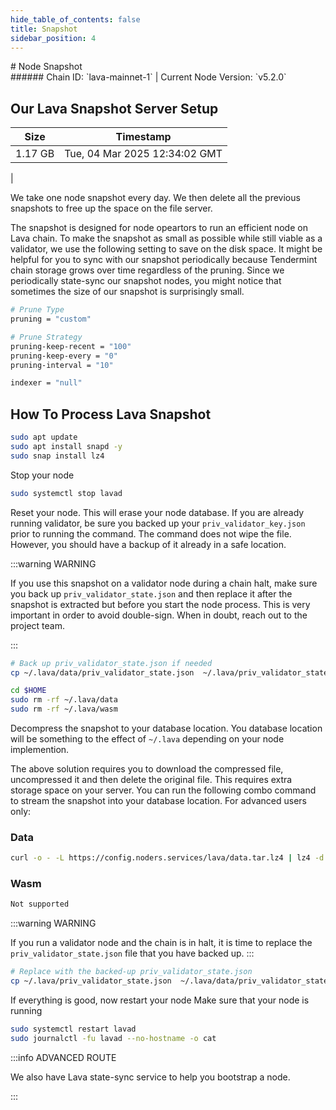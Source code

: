 ```yaml
---
hide_table_of_contents: false
title: Snapshot
sidebar_position: 4
---
```


<div class="h1-with-icon icon-lava">
# Node Snapshot
</div>
###### Chain ID: `lava-mainnet-1` | Current Node Version: `v5.2.0`

## Our Lava Snapshot Server Setup

| Size   | Timestamp   |
|--------|-------------|
| 1.17 GB | Tue, 04 Mar 2025 12:34:02 GMT |


We take one node snapshot every day. We then delete all the previous snapshots to free up the space on the file server.

The snapshot is designed for node opeartors to run an efficient node on Lava chain. To make the snapshot as small as possible while still viable as a validator, we use the following setting to save on the disk space. It might be helpful for you to sync with our snapshot periodically because Tendermint chain storage grows over time regardless of the pruning. Since we periodically state-sync our snapshot nodes, you might notice that sometimes the size of our snapshot is surprisingly small.

```bash title="app.toml"
# Prune Type
pruning = "custom"

# Prune Strategy
pruning-keep-recent = "100"
pruning-keep-every = "0"
pruning-interval = "10"
```

```bash title="config.toml"
indexer = "null"
```

## How To Process Lava Snapshot
```bash
sudo apt update
sudo apt install snapd -y
sudo snap install lz4
```

Stop your node
```bash
sudo systemctl stop lavad
```
Reset your node. This will erase your node database. If you are already running validator, be sure you backed up your `priv_validator_key.json` prior to running the command. The command does not wipe the file. However, you should have a backup of it already in a safe location.

:::warning WARNING

If you use this snapshot on a validator node during a chain halt, make sure you back up `priv_validator_state.json` and then replace it after the snapshot is extracted but before you start the node process. This is very important in order to avoid double-sign. When in doubt, reach out to the project team.

:::

```bash
# Back up priv_validator_state.json if needed
cp ~/.lava/data/priv_validator_state.json  ~/.lava/priv_validator_state.json

cd $HOME
sudo rm -rf ~/.lava/data
sudo rm -rf ~/.lava/wasm
```

Decompress the snapshot to your database location. You database location will be something to the effect of `~/.lava` depending on your node implemention.

The above solution requires you to download the compressed file, uncompressed it and then delete the original file. This requires extra storage space on your server. You can run the following combo command to stream the snapshot into your database location. For advanced users only:
### Data
```bash
curl -o - -L https://config.noders.services/lava/data.tar.lz4 | lz4 -d | tar -x -C ~/.lava
```
### Wasm
```bash
Not supported
```

:::warning WARNING

If you run a validator node and the chain is in halt, it is time to replace the `priv_validator_state.json` file that you have backed up.
:::

```bash
# Replace with the backed-up priv_validator_state.json
cp ~/.lava/priv_validator_state.json  ~/.lava/data/priv_validator_state.json
```

If everything is good, now restart your node
Make sure that your node is running

```bash
sudo systemctl restart lavad
sudo journalctl -fu lavad --no-hostname -o cat
```

:::info ADVANCED ROUTE

We also have Lava state-sync service to help you bootstrap a node.

:::
